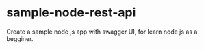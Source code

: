 # sample-node-rest-api
Create a sample node js app with swagger UI, for learn node js as a begginer.
